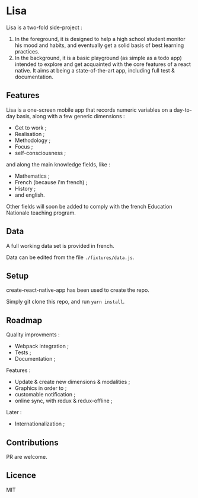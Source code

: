 # Lisa

Lisa is a two-fold side-project :

1. In the foreground, it is designed to help a high school student monitor his mood and habits, and eventually get a solid basis of best learning practices.
2. In the background, it is a basic playground (as simple as a todo app) intended to explore and get acquainted with the core features of a react native. It aims at being a state-of-the-art app, including full test & documentation.

## Features

Lisa is a one-screen mobile app that records numeric variables on a day-to-day basis, along with a few generic dimensions : 

* Get to work ;
* Realisation ;
* Methodology ;
* Focus ;
* self-consciousness ;

and along the main knowledge fields, like :

* Mathematics ;
* French (because i'm french) ;
* History ;
* and english.

Other fields will soon be added to comply with the french Education Nationale teaching program.

## Data

A full working data set is provided in french.

Data can be edited from the file `./fixtures/data.js`.

## Setup

create-react-native-app has been used to create the repo. 

Simply git clone this repo, and run `yarn install`.

## Roadmap

Quality improvments :

* Webpack integration ;
* Tests ;
* Documentation ;

Features :

* Update & create new dimensions & modalities ;
* Graphics in order to ;
* customable notification ;
* online sync, with redux & redux-offline ;

Later :

* Internationalization ;

## Contributions

PR are welcome.

## Licence

MIT